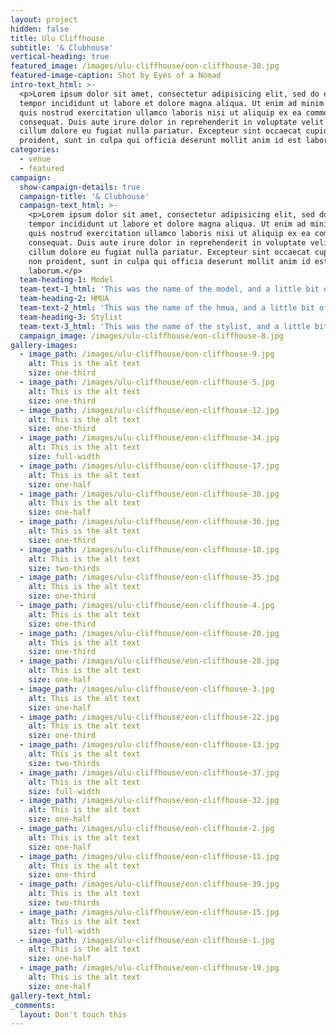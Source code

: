 ```yaml
---
layout: project
hidden: false
title: Ulu Cliffhouse
subtitle: '& Clubhouse'
vertical-heading: true
featured_image: /images/ulu-cliffhouse/eon-cliffhouse-38.jpg
featured-image-caption: Shot by Eyes of a Nomad
intro-text_html: >-
  <p>Lorem ipsum dolor sit amet, consectetur adipisicing elit, sed do eiusmod
  tempor incididunt ut labore et dolore magna aliqua. Ut enim ad minim veniam,
  quis nostrud exercitation ullamco laboris nisi ut aliquip ex ea commodo
  consequat. Duis aute irure dolor in reprehenderit in voluptate velit esse
  cillum dolore eu fugiat nulla pariatur. Excepteur sint occaecat cupidatat non
  proident, sunt in culpa qui officia deserunt mollit anim id est laborum.</p>
categories:
  - venue
  - featured
campaign:
  show-campaign-details: true
  campaign-title: '& Clubhouse'
  campaign-text_html: >-
    <p>Lorem ipsum dolor sit amet, consectetur adipisicing elit, sed do eiusmod
    tempor incididunt ut labore et dolore magna aliqua. Ut enim ad minim veniam,
    quis nostrud exercitation ullamco laboris nisi ut aliquip ex ea commodo
    consequat. Duis aute irure dolor in reprehenderit in voluptate velit esse
    cillum dolore eu fugiat nulla pariatur. Excepteur sint occaecat cupidatat
    non proident, sunt in culpa qui officia deserunt mollit anim id est
    laborum.</p>
  team-heading-1: Model
  team-text-1_html: 'This was the name of the model, and a little bit of a blurb about her.'
  team-heading-2: HMUA
  team-text-2_html: 'This was the name of the hmua, and a little bit of a blurb about her.'
  team-heading-3: Stylist
  team-text-3_html: 'This was the name of the stylist, and a little bit of a blurb about her.'
  campaign_image: /images/ulu-cliffhouse/eon-cliffhouse-8.jpg
gallery-images:
  - image_path: /images/ulu-cliffhouse/eon-cliffhouse-9.jpg
    alt: This is the alt text
    size: one-third
  - image_path: /images/ulu-cliffhouse/eon-cliffhouse-5.jpg
    alt: This is the alt text
    size: one-third
  - image_path: /images/ulu-cliffhouse/eon-cliffhouse-12.jpg
    alt: This is the alt text
    size: one-third
  - image_path: /images/ulu-cliffhouse/eon-cliffhouse-34.jpg
    alt: This is the alt text
    size: full-width
  - image_path: /images/ulu-cliffhouse/eon-cliffhouse-17.jpg
    alt: This is the alt text
    size: one-half
  - image_path: /images/ulu-cliffhouse/eon-cliffhouse-30.jpg
    alt: This is the alt text
    size: one-half
  - image_path: /images/ulu-cliffhouse/eon-cliffhouse-36.jpg
    alt: This is the alt text
    size: one-third
  - image_path: /images/ulu-cliffhouse/eon-cliffhouse-10.jpg
    alt: This is the alt text
    size: two-thirds
  - image_path: /images/ulu-cliffhouse/eon-cliffhouse-35.jpg
    alt: This is the alt text
    size: one-third
  - image_path: /images/ulu-cliffhouse/eon-cliffhouse-4.jpg
    alt: This is the alt text
    size: one-third
  - image_path: /images/ulu-cliffhouse/eon-cliffhouse-20.jpg
    alt: This is the alt text
    size: one-third
  - image_path: /images/ulu-cliffhouse/eon-cliffhouse-28.jpg
    alt: This is the alt text
    size: one-half
  - image_path: /images/ulu-cliffhouse/eon-cliffhouse-3.jpg
    alt: This is the alt text
    size: one-half
  - image_path: /images/ulu-cliffhouse/eon-cliffhouse-22.jpg
    alt: This is the alt text
    size: one-third
  - image_path: /images/ulu-cliffhouse/eon-cliffhouse-13.jpg
    alt: This is the alt text
    size: two-thirds
  - image_path: /images/ulu-cliffhouse/eon-cliffhouse-37.jpg
    alt: This is the alt text
    size: full-width
  - image_path: /images/ulu-cliffhouse/eon-cliffhouse-32.jpg
    alt: This is the alt text
    size: one-half
  - image_path: /images/ulu-cliffhouse/eon-cliffhouse-2.jpg
    alt: This is the alt text
    size: one-half
  - image_path: /images/ulu-cliffhouse/eon-cliffhouse-11.jpg
    alt: This is the alt text
    size: one-third
  - image_path: /images/ulu-cliffhouse/eon-cliffhouse-39.jpg
    alt: This is the alt text
    size: two-thirds
  - image_path: /images/ulu-cliffhouse/eon-cliffhouse-15.jpg
    alt: This is the alt text
    size: full-width
  - image_path: /images/ulu-cliffhouse/eon-cliffhouse-1.jpg
    alt: This is the alt text
    size: one-half
  - image_path: /images/ulu-cliffhouse/eon-cliffhouse-19.jpg
    alt: This is the alt text
    size: one-half
gallery-text_html:
_comments:
  layout: Don't touch this
---
```

